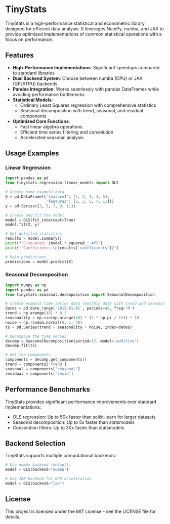 # TinyStats

TinyStats is a high-performance statistical and econometric library designed for efficient data analysis. It leverages NumPy, numba, and JAX to provide optimized implementations of common statistical operations with a focus on performance.

## Features

- **High-Performance Implementations**: Significant speedups compared to standard libraries
- **Dual Backend System**: Choose between numba (CPU) or JAX (GPU/TPU) backends
- **Pandas Integration**: Works seamlessly with pandas DataFrames while avoiding performance bottlenecks
- **Statistical Models**:
  - Ordinary Least Squares regression with comprehensive statistics
  - Seasonal decomposition with trend, seasonal, and residual components
- **Optimized Core Functions**:
  - Fast linear algebra operations
  - Efficient time series filtering and convolution
  - Accelerated seasonal analysis

## Usage Examples

### Linear Regression

```python
import pandas as pd
from tinystats.regression.linear_models import OLS

# Create some example data
X = pd.DataFrame({'feature1': [1, 2, 3, 4, 5], 
                  'feature2': [2, 3, 5, 7, 11]})
y = pd.Series([3, 5, 7, 9, 11])

# Create and fit the model
model = OLS(fit_intercept=True)
model.fit(X, y)

# Get detailed statistics
results = model.summary()
print(f"R-squared: {model.r_squared_:.4f}")
print(f"Coefficients:\n{results['coefficients']}")

# Make predictions
predictions = model.predict(X)
```

### Seasonal Decomposition

```python
import numpy as np
import pandas as pd
from tinystats.seasonal.decomposition import SeasonalDecomposition

# Create example time series data (monthly data with trend and seasonality)
dates = pd.date_range('2015-01-01', periods=48, freq='M')
trend = np.arange(48) * 0.3
seasonality = np.sin(np.arange(48) * (2 * np.pi / 12)) * 10
noise = np.random.normal(0, 1, 48)
ts = pd.Series(trend + seasonality + noise, index=dates)

# Decompose the time series
decomp = SeasonalDecomposition(period=12, model='additive')
decomp.fit(ts)

# Get the components
components = decomp.get_components()
trend = components['trend']
seasonal = components['seasonal']
residual = components['resid']
```

## Performance Benchmarks

TinyStats provides significant performance improvements over standard implementations:

- OLS regression: Up to 50x faster than scikit-learn for larger datasets
- Seasonal decomposition: Up to 5x faster than statsmodels
- Convolution filters: Up to 30x faster than statsmodels

## Backend Selection

TinyStats supports multiple computational backends:

```python
# Use numba backend (default)
model = OLS(backend="numba")

# Use JAX backend for GPU acceleration
model = OLS(backend="jax")
```

## License

This project is licensed under the MIT License - see the LICENSE file for details.
